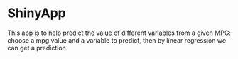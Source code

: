 # ShinyApp

This app is to help predict the value of different variables from a given MPG: choose a mpg value and a variable to predict, then by linear regression we can get a prediction.